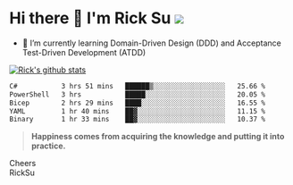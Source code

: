 # Hi there 👋 I'm Rick Su ![](https://komarev.com/ghpvc/?username=ricksu978)
<!--
**ricksu978/ricksu978** is a ✨ _special_ ✨ repository because its `README.md` (this file) appears on your GitHub profile.

Here are some ideas to get you started:

- 🔭 I’m currently working on ...
-->
- 🌱 I’m currently learning Domain-Driven Design (DDD) and Acceptance Test-Driven Development (ATDD)
<!--
- 👯 I’m looking to collaborate on ...
- 🤔 I’m looking for help with ...
- 💬 Ask me about ...
- 📫 How to reach me: ...
- 😄 Pronouns: ...
- ⚡ Fun fact: ...
-->
[![Rick's github stats](https://github-readme-stats.vercel.app/api?username=ricksu978&theme=dark)](https://github.com/ricksu978/ricksu978)

<!--START_SECTION:waka-->

```txt
C#           3 hrs 51 mins   ██████▒░░░░░░░░░░░░░░░░░░   25.66 %
PowerShell   3 hrs           █████░░░░░░░░░░░░░░░░░░░░   20.05 %
Bicep        2 hrs 29 mins   ████░░░░░░░░░░░░░░░░░░░░░   16.55 %
YAML         1 hr 40 mins    ██▓░░░░░░░░░░░░░░░░░░░░░░   11.15 %
Binary       1 hr 33 mins    ██▓░░░░░░░░░░░░░░░░░░░░░░   10.37 %
```

<!--END_SECTION:waka-->

> **Happiness comes from acquiring the knowledge and putting it into practice.**

Cheers  
RickSu 
